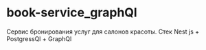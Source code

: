 # book-service_graphQl
Сервис бронирования услуг для салонов красоты. Стек Nest js + PostgressQl + GraphQl 
